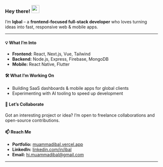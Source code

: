 ### Hey there! <img src="https://media.giphy.com/media/hvRJCLFzcasrR4ia7z/giphy.gif" width="26">

I’m **Iqbal** – a **frontend-focused full-stack developer** who loves turning ideas into fast, responsive web & mobile apps.

---

#### 💡 What I’m Into
- **Frontend:** React, Next.js, Vue, Tailwind  
- **Backend:** Node.js, Express, Firebase, MongoDB  
- **Mobile:** React Native, Flutter  

#### 🛠  What I’m Working On
- Building SaaS dashboards & mobile apps for global clients  
- Experimenting with AI tooling to speed up development  

#### 🤝  Let’s Collaborate
Got an interesting project or idea? I’m open to freelance collaborations and open-source contributions.

#### 📫  Reach Me
- **Portfolio:** [muammadibal.vercel.app](https://muammadibal.vercel.app)  
- **LinkedIn:** [linkedin.com/in/ibal](https://www.linkedin.com/in/ibal)  
- **Email:** hi.muammadibal@gmail.com  

---

<!--
**muammadibal/muammadibal** is a ✨ _special_ ✨ repository because its `README.md` appears on your GitHub profile.
-->

